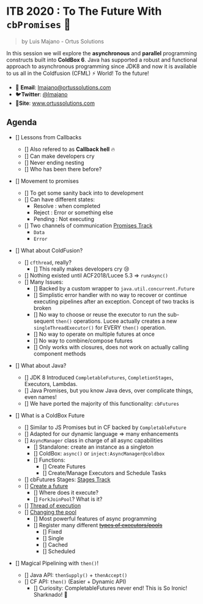 # ITB 2020 : To The Future With `cbPromises` :rocket:

> by Luis Majano - Ortus Solutions

In this session we will explore the **asynchronous** and **parallel** programming constructs built into **ColdBox 6**. Java has supported a robust and functional approach to asynchronous programming since JDK8 and now it is available to us all in the Coldfusion (CFML) ⚡ World! To the future!

* 📧 **Email**: lmajano@ortussolutions.com
* 🐦**Twitter**: [@lmajano](https://twitter.com/lmajano)
* 🔗**Site**: www.ortussolutions.com

## Agenda

* [] Lessons from Callbacks
  * [] Also refered to as **Callback hell** :fire:
  * [] Can make developers cry
  * [] Never ending nesting
  * [] Who has been there before?

* [] Movement to promises
  * [] To get some sanity back into to development
  * [] Can have different states:
    * Resolve : when completed
    * Reject : Error or something else
    * Pending : Not executing
  * [] Two channels of communication [Promises Track](samples\01-promises-track.md)
    * `Data`
    * `Error`

* [] What about ColdFusion?
  * [] `cfthread`, really?
    * [] This really makes developers cry :cry:
  * [] Nothing existed until ACF2018/Lucee 5.3 => `runAsync()`
  * [] Many Issues:
    * [] Backed by a custom wrapper to `java.util.concurrent.Future`
    * [] Simplistic error handler with no way to recover or continue executing pipelines after an exception. Concept of two tracks is broken
    * [] No way to choose or reuse the executor to run the sub-sequent `then()` operations.  Lucee actually creates a new `singleThreadExecutor()` for EVERY `then()` operation.
    * [] No way to operate on multiple futures at once
    * [] No way to combine/compose futures
    * [] Only works with closures, does not work on actually calling component methods

* [] What about Java?
  * [] JDK 8 Introduced `CompletableFutures`, `CompletionStages`, Executors, Lambdas.
  * [] Java Promises, but you know Java devs, over complicate things, even names! 
  * [] We have ported the majority of this functionality: `cbFutures`

* [] What is a ColdBox Future
  * [] Similar to JS Promises but in CF backed by `CompletableFuture`
  * [] Adapted for our dynamic language => many enhancements
  * [] `AsyncManager` class in charge of all async capabilities
    * [] Standalone: create an instance as a singleton
    * [] ColdBox: `async()` or `inject:AsyncManager@coldbox`
    * [] Functions:
      * [] Create Futures
      * [] Create/Manage Executors and Schedule Tasks
  * [] cbFutures Stages: [Stages Track](samples/02-java-stages.md)
  * [] [Create a future](samples/03-creating-future.cfc)
    * [] Where does it execute?
    * [] `ForkJoinPool`? What is it?
  * [] [Thread of execution](samples/04-nb-future.cfc)
  * [] [Changing the pool](samples/05-custom-pool.cfc)
    * [] Most powerful features of async programming
    * [] Register many different [~~types of executors/pools~~](samples/06-cached-pool.cfc)
      * [] Fixed
      * [] Single
      * [] Cached
      * [] Scheduled

* [] Magical Pipelining with `then()`!
  * [] Java API: `thenSupply()` + `thenAccept()`
  * [] CF API: `then()` (Easier + Dynamic API)
    * [] Curiosity: CompletableFutures never end!  This is So Ironic! Sharknado! :shark: